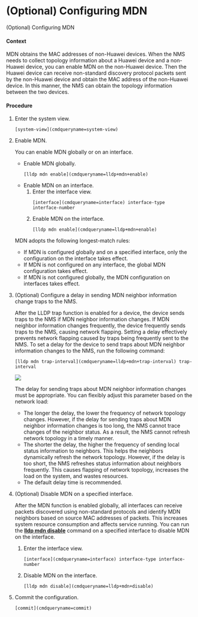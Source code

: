 (Optional) Configuring MDN
==========================

(Optional) Configuring MDN

#### Context

MDN obtains the MAC addresses of non-Huawei devices. When the NMS needs to collect topology information about a Huawei device and a non-Huawei device, you can enable MDN on the non-Huawei device. Then the Huawei device can receive non-standard discovery protocol packets sent by the non-Huawei device and obtain the MAC address of the non-Huawei device. In this manner, the NMS can obtain the topology information between the two devices.


#### Procedure

1. Enter the system view.
   
   
   ```
   [system-view](cmdqueryname=system-view)
   ```
2. Enable MDN.
   
   
   
   You can enable MDN globally or on an interface.
   
   * Enable MDN globally.
     ```
     [lldp mdn enable](cmdqueryname=lldp+mdn+enable)
     ```
   * Enable MDN on an interface.
     1. Enter the interface view.
        ```
        [interface](cmdqueryname=interface) interface-type interface-number
        ```
     2. Enable MDN on the interface.
        ```
        [lldp mdn enable](cmdqueryname=lldp+mdn+enable)
        ```
   
   MDN adopts the following longest-match rules:
   
   * If MDN is configured globally and on a specified interface, only the configuration on the interface takes effect.
   * If MDN is not configured on any interface, the global MDN configuration takes effect.
   * If MDN is not configured globally, the MDN configuration on interfaces takes effect.
3. (Optional) Configure a delay in sending MDN neighbor information change traps to the NMS.
   
   
   
   After the LLDP trap function is enabled for a device, the device sends traps to the NMS if MDN neighbor information changes. If MDN neighbor information changes frequently, the device frequently sends traps to the NMS, causing network flapping. Setting a delay effectively prevents network flapping caused by traps being frequently sent to the NMS. To set a delay for the device to send traps about MDN neighbor information changes to the NMS, run the following command:
   
   
   
   ```
   [lldp mdn trap-interval](cmdqueryname=lldp+mdn+trap-interval) trap-interval
   ```
   ![](public_sys-resources/note_3.0-en-us.png) 
   
   The delay for sending traps about MDN neighbor information changes must be appropriate. You can flexibly adjust this parameter based on the network load:
   
   * The longer the delay, the lower the frequency of network topology changes. However, if the delay for sending traps about MDN neighbor information changes is too long, the NMS cannot trace changes of the neighbor status. As a result, the NMS cannot refresh network topology in a timely manner.
   * The shorter the delay, the higher the frequency of sending local status information to neighbors. This helps the neighbors dynamically refresh the network topology. However, if the delay is too short, the NMS refreshes status information about neighbors frequently. This causes flapping of network topology, increases the load on the system, and wastes resources.
   * The default delay time is recommended.
4. (Optional) Disable MDN on a specified interface.
   
   
   
   After the MDN function is enabled globally, all interfaces can receive packets discovered using non-standard protocols and identify MDN neighbors based on source MAC addresses of packets. This increases system resource consumption and affects service running. You can run the [**lldp mdn disable**](cmdqueryname=lldp+mdn+disable) command on a specified interface to disable MDN on the interface.
   
   1. Enter the interface view.
      ```
      [interface](cmdqueryname=interface) interface-type interface-number
      ```
   2. Disable MDN on the interface.
      ```
      [lldp mdn disable](cmdqueryname=lldp+mdn+disable)
      ```
5. Commit the configuration.
   
   
   ```
   [commit](cmdqueryname=commit)
   ```
